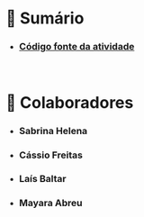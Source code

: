 # 📝 Sumário

- ### [Código fonte da atividade](./SQLQuery1.sql)

<br>

# 👥 Colaboradores

- ### Sabrina Helena
- ### Cássio Freitas
- ### Laís Baltar
- ### Mayara Abreu